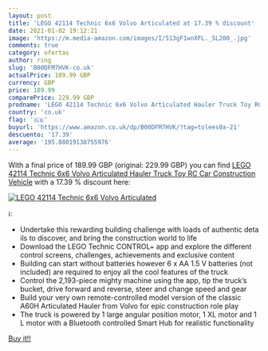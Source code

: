 ```yaml
---
layout: post
title: 'LEGO 42114 Technic 6x6 Volvo Articulated at 17.39 % discount'
date: 2021-01-02 19:12:21
image: 'https://m.media-amazon.com/images/I/513gF1wnXFL._SL200_.jpg'
comments: true
category: ofertas
author: ring
slug: 'B00DFM7HVK-co.uk'
actualPrice: 189.99 GBP
currency: GBP
price: 189.99
comparePrice: 229.99 GBP
prodname: 'LEGO 42114 Technic 6x6 Volvo Articulated Hauler Truck Toy RC Car Construction Vehicle'
country: 'co.uk'
flag: '🇬🇧'
buyurl: 'https://www.amazon.co.uk/dp/B00DFM7HVK/?tag=tolees0a-21'
descuento: '17.39'
average: '195.88019138755976'
---
```


With a final price of 189.99 GBP (original: 229.99 GBP) you can find [LEGO 42114 Technic 6x6 Volvo Articulated Hauler Truck Toy RC Car Construction Vehicle](https://www.amazon.co.uk/dp/B00DFM7HVK/?tag=tolees0a-21) with a  17.39 % discount here:

[![LEGO 42114 Technic 6x6 Volvo Articulated](https://m.media-amazon.com/images/I/513gF1wnXFL._SL200_.jpg)](https://www.amazon.co.uk/dp/B00DFM7HVK/?tag=tolees0a-21)

ℹ️:

- Undertake this rewarding building challenge with loads of authentic details to discover, and bring the construction world to life
- Download the LEGO Technic CONTROL+ app and explore the different control screens, challenges, achievements and exclusive content
- Building can start without batteries however 6 x AA 1.5 V batteries (not included) are required to enjoy all the cool features of the truck
- Control the 2,193-piece mighty machine using the app, tip the truck’s bucket, drive forward and reverse, steer and change speed and gear
- Build your very own remote-controlled model version of the classic A60H Articulated Hauler from Volvo for epic construction role play
- The truck is powered by 1 large angular position motor, 1 XL motor and 1 L motor with a Bluetooth controlled Smart Hub for realistic functionality

[Buy it!!](https://www.amazon.co.uk/dp/B00DFM7HVK/?tag=tolees0a-21)
